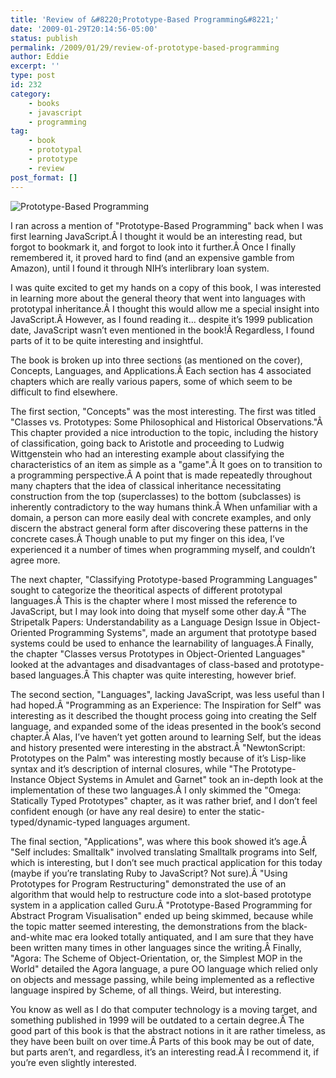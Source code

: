 ```yaml
---
title: 'Review of &#8220;Prototype-Based Programming&#8221;'
date: '2009-01-29T20:14:56-05:00'
status: publish
permalink: /2009/01/29/review-of-prototype-based-programming
author: Eddie
excerpt: ''
type: post
id: 232
category:
    - books
    - javascript
    - programming
tag:
    - book
    - prototypal
    - prototype
    - review
post_format: []
---
```

![Prototype-Based Programming](../../../../uploads/2009/01/prototypebasedprogramming.png "Prototype-Based Programming")

I ran across a mention of "Prototype-Based Programming" back when I was first learning JavaScript.Â I thought it would be an interesting read, but forgot to bookmark it, and forgot to look into it further.Â Once I finally remembered it, it proved hard to find (and an expensive gamble from Amazon), until I found it through NIH’s interlibrary loan system.

I was quite excited to get my hands on a copy of this book, I was interested in learning more about the general theory that went into languages with prototypal inheritance.Â I thought this would allow me a special insight into JavaScript.Â However, as I found reading it... despite it’s 1999 publication date, JavaScript wasn’t even mentioned in the book!Â Regardless, I found parts of it to be quite interesting and insightful.

The book is broken up into three sections (as mentioned on the cover), Concepts, Languages, and Applications.Â Each section has 4 associated chapters which are really various papers, some of which seem to be difficult to find elsewhere.

The first section, "Concepts" was the most interesting. The first was titled "Classes vs. Prototypes: Some Philosophical and Historical Observations."Â This chapter provided a nice introduction to the topic, including the history of classification, going back to Aristotle and proceeding to Ludwig Wittgenstein who had an interesting example about classifying the characteristics of an item as simple as a "game".Â It goes on to transition to a programming perspective.Â A point that is made repeatedly throughout many chapters that the idea of classical inheritance necessitating construction from the top (superclasses) to the bottom (subclasses) is inherently contradictory to the way humans think.Â When unfamiliar with a domain, a person can more easily deal with concrete examples, and only discern the abstract general form after discovering these patterns in the concrete cases.Â Though unable to put my finger on this idea, I’ve experienced it a number of times when programming myself, and couldn’t agree more.

The next chapter, "Classifying Prototype-based Programming Languages" sought to categorize the theoritical aspects of different prototypal languages.Â This is the chapter where I most missed the reference to JavaScript, but I may look into doing that myself some other day.Â "The Stripetalk Papers: Understandability as a Language Design Issue in Object-Oriented Programming Systems", made an argument that prototype based systems could be used to enhance the learnability of languages.Â Finally, the chapter "Classes versus Prototypes in Object-Oriented Languages" looked at the advantages and disadvantages of class-based and prototype-based languages.Â This chapter was quite interesting, however brief.

The second section, "Languages", lacking JavaScript, was less useful than I had hoped.Â "Programming as an Experience: The Inspiration for Self" was interesting as it described the thought process going into creating the Self language, and expanded some of the ideas presented in the book’s second chapter.Â Alas, I’ve haven’t yet gotten around to learning Self, but the ideas and history presented were interesting in the abstract.Â "NewtonScript: Prototypes on the Palm" was interesting mostly because of it’s Lisp-like syntax and it’s description of internal closures, while "The Prototype-Instance Object Systems in Amulet and Garnet" took an in-depth look at the implementation of these two languages.Â I only skimmed the "Omega: Statically Typed Prototypes" chapter, as it was rather brief, and I don’t feel confident enough (or have any real desire) to enter the static-typed/dynamic-typed languages argument.

The final section, "Applications", was where this book showed it’s age.Â "Self includes: Smalltalk" involved translating Smalltalk programs into Self, which is interesting, but I don’t see much practical application for this today (maybe if you’re translating Ruby to JavaScript? Not sure).Â "Using Prototypes for Program Restructuring" demonstrated the use of an algorithm that would help to restructure code into a slot-based prototype system in a application called Guru.Â "Prototype-Based Programming for Abstract Program Visualisation" ended up being skimmed, because while the topic matter seemed interesting, the demonstrations from the black-and-white mac era looked totally antiquated, and I am sure that they have been written many times in other languages since the writing.Â Finally, "Agora: The Scheme of Object-Orientation, or, the Simplest MOP in the World" detailed the Agora language, a pure OO language which relied only on objects and message passing, while being implemented as a reflective language inspired by Scheme, of all things. Weird, but interesting.

You know as well as I do that computer technology is a moving target, and something published in 1999 will be outdated to a certain degree.Â The good part of this book is that the abstract notions in it are rather timeless, as they have been built on over time.Â Parts of this book may be out of date, but parts aren’t, and regardless, it’s an interesting read.Â I recommend it, if you’re even slightly interested.